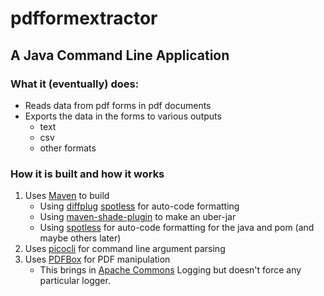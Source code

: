 
# pdfformextractor

## A Java Command Line Application

### What it (eventually) does:
- Reads data from pdf forms in pdf documents
- Exports the data in the forms to various outputs
    - text 
    - csv
    - other formats

### How it is built and how it works

1. Uses [Maven](https://maven.apache.org) to build
    - Using [diffplug](https://www.diffplug.com) [spotless](https://github.com/diffplug/spotless) for auto-code formatting
    - Using [maven-shade-plugin](https://maven.apache.org/plugins/maven-shade-plugin) to make an uber-jar
    - Using [spotless](https://github.com/diffplug/spotless) for auto-code formatting for the java and pom \(and maybe others later\)
2. Uses [picocli](https://picocli.info) for command line argument parsing
3. Uses [PDFBox](https://pdfbox.apache.org) for PDF manipulation
    - This brings in [Apache Commons](https://commons.apache.org) Logging but doesn't force any particular logger.
